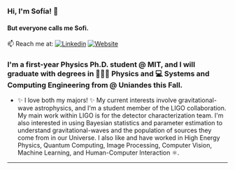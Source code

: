 ### Hi, I'm Sofía! 👋
#### But everyone calls me Sofi.
📫 Reach me at: [![Linkedin](https://img.shields.io/badge/-LinkedIn-blue?style=flat&logo=Linkedin&logoColor=white)](https://www.linkedin.com/in/sofia-alvarez-80a529192/)
[![Website](https://img.shields.io/badge/-Website-blue?style=flat&logo=firefox&logoColor=white)](https://sofiaalvarezlopez.github.io/#/)
 ### I'm a first-year Physics Ph.D. student @ MIT, and I will graduate with degrees in 👩🏽‍🔬  Physics and 💻  Systems and Computing Engineering from @ Uniandes this Fall.
- ✨ I love both my majors! ✨ My current interests involve gravitational-wave astrophysics, and I'm a student member of the LIGO collaboration. My main work within LIGO is for the detector characterization team. I'm also interested in using Bayesian statistics and parameter estimation to understand gravitational-waves and the population of sources they come from in our Universe. I also like and have worked in High Energy Physics, Quantum Computing, Image Processing, Computer Vision, Machine Learning, and Human-Computer Interaction ⚛️.
---
<!--
[![Top Langs](https://github-readme-stats.vercel.app/api/top-langs/?username=sofiaalvarezlopez&hide=html&layout=compact&theme=dracula)](https://github.com/ahmedbesbes/github-readme-stats)
**sofiaalvarezlopez/sofiaalvarezlopez** is a ✨ _special_ ✨ repository because its `README.md` (this file) appears on your GitHub profile.

Here are some ideas to get you started:

- 🔭 I’m currently working on ...
- 🌱 I’m currently learning ...
- 👯 I’m looking to collaborate on ...
- 🤔 I’m looking for help with ...
- 💬 Ask me about ...
- 📫 How to reach me: ...
- 😄 Pronouns: ...
- ⚡ Fun fact: ...
-->
